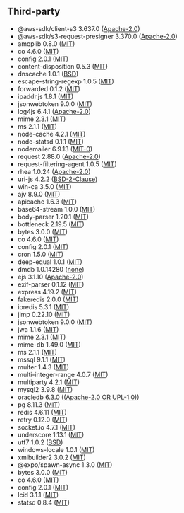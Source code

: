 
## Third-party

- @aws-sdk/client-s3 3.637.0 ([Apache-2.0](https://raw.githubusercontent.com/aws/aws-sdk-js-v3/main/LICENSE))
- @aws-sdk/s3-request-presigner 3.370.0 ([Apache-2.0](https://raw.githubusercontent.com/aws/aws-sdk-js-v3/main/LICENSE))
- amqplib 0.8.0 ([MIT](https://raw.githubusercontent.com/amqp-node/amqplib/main/LICENSE))
- co 4.6.0 ([MIT](https://raw.githubusercontent.com/tj/co/master/LICENSE))
- config 2.0.1 ([MIT](https://raw.githubusercontent.com/node-config/node-config/master/LICENSE))
- content-disposition 0.5.3 ([MIT](https://raw.githubusercontent.com/jshttp/content-disposition/master/LICENSE))
- dnscache 1.0.1 ([BSD](https://raw.githubusercontent.com/yahoo/dnscache/master/LICENSE))
- escape-string-regexp 1.0.5 ([MIT](https://raw.githubusercontent.com/sindresorhus/escape-string-regexp/main/license))
- forwarded 0.1.2 ([MIT](https://raw.githubusercontent.com/jshttp/forwarded/master/LICENSE))
- ipaddr.js 1.8.1 ([MIT](https://raw.githubusercontent.com/whitequark/ipaddr.js/main/LICENSE))
- jsonwebtoken 9.0.0 ([MIT](https://raw.githubusercontent.com/auth0/node-jsonwebtoken/master/LICENSE))
- log4js 6.4.1 ([Apache-2.0](https://raw.githubusercontent.com/log4js-node/log4js-node/master/LICENSE))
- mime 2.3.1 ([MIT](https://raw.githubusercontent.com/broofa/mime/main/LICENSE))
- ms 2.1.1 ([MIT](https://raw.githubusercontent.com/vercel/ms/main/license.md))
- node-cache 4.2.1 ([MIT](https://raw.githubusercontent.com/node-cache/node-cache/master/LICENSE))
- node-statsd 0.1.1 ([MIT](https://raw.githubusercontent.com/sivy/node-statsd/master/LICENSE))
- nodemailer 6.9.13 ([MIT-0](https://raw.githubusercontent.com/nodemailer/nodemailer/master/LICENSE))
- request 2.88.0 ([Apache-2.0](https://raw.githubusercontent.com/request/request/master/LICENSE))
- request-filtering-agent 1.0.5 ([MIT](https://raw.githubusercontent.com/azu/request-filtering-agent/master/LICENSE))
- rhea 1.0.24 ([Apache-2.0](https://raw.githubusercontent.com/amqp/rhea/main/LICENSE))
- uri-js 4.2.2 ([BSD-2-Clause](https://raw.githubusercontent.com/garycourt/uri-js/master/LICENSE))
- win-ca 3.5.0 ([MIT](https://raw.githubusercontent.com/ukoloff/win-ca/master/LICENSE))
- ajv 8.9.0 ([MIT](https://raw.githubusercontent.com/ajv-validator/ajv/master/LICENSE))
- apicache 1.6.3 ([MIT](https://raw.githubusercontent.com/kwhitley/apicache/master/LICENSE))
- base64-stream 1.0.0 ([MIT](https://github.com/mazira/base64-stream?tab=readme-ov-file#license))
- body-parser 1.20.1 ([MIT](https://raw.githubusercontent.com/expressjs/body-parser/master/LICENSE))
- bottleneck 2.19.5 ([MIT](https://raw.githubusercontent.com/SGrondin/bottleneck/master/LICENSE))
- bytes 3.0.0 ([MIT](https://raw.githubusercontent.com/visionmedia/bytes.js/master/LICENSE))
- co 4.6.0 ([MIT](https://raw.githubusercontent.com/tj/co/master/LICENSE))
- config 2.0.1 ([MIT](https://raw.githubusercontent.com/node-config/node-config/master/LICENSE))
- cron 1.5.0 ([MIT](https://raw.githubusercontent.com/kelektiv/node-cron/main/LICENSE))
- deep-equal 1.0.1 ([MIT](https://raw.githubusercontent.com/inspect-js/node-deep-equal/main/LICENSE))
- dmdb 1.0.14280 ([none](https://www.npmjs.com/package/dmdb))
- ejs 3.1.10 ([Apache-2.0](https://raw.githubusercontent.com/mde/ejs/main/LICENSE))
- exif-parser 0.1.12 ([MIT](https://raw.githubusercontent.com/bwindels/exif-parser/master/LICENSE.md))
- express 4.19.2 ([MIT](https://raw.githubusercontent.com/expressjs/express/master/LICENSE))
- fakeredis 2.0.0 ([MIT](https://github.com/hdachev/fakeredis?tab=readme-ov-file#license))
- ioredis 5.3.1 ([MIT](https://raw.githubusercontent.com/redis/ioredis/main/LICENSE))
- jimp 0.22.10 ([MIT](https://raw.githubusercontent.com/jimp-dev/jimp/main/LICENSE))
- jsonwebtoken 9.0.0 ([MIT](https://raw.githubusercontent.com/auth0/node-jsonwebtoken/master/LICENSE))
- jwa 1.1.6 ([MIT](https://raw.githubusercontent.com/auth0/node-jwa/master/LICENSE))
- mime 2.3.1 ([MIT](https://raw.githubusercontent.com/broofa/mime/main/LICENSE))
- mime-db 1.49.0 ([MIT](https://raw.githubusercontent.com/jshttp/mime-db/master/LICENSE))
- ms 2.1.1 ([MIT](https://raw.githubusercontent.com/vercel/ms/master/license.md))
- mssql 9.1.1 ([MIT](https://raw.githubusercontent.com/tediousjs/node-mssql/master/LICENSE.md))
- multer 1.4.3 ([MIT](https://raw.githubusercontent.com/expressjs/multer/master/LICENSE))
- multi-integer-range 4.0.7 ([MIT](https://raw.githubusercontent.com/smikitky/node-multi-integer-range/master/LICENSE))
- multiparty 4.2.1 ([MIT](https://raw.githubusercontent.com/pillarjs/multiparty/master/LICENSE))
- mysql2 3.9.8 ([MIT](https://raw.githubusercontent.com/sidorares/node-mysql2/master/License))
- oracledb 6.3.0 ([(Apache-2.0 OR UPL-1.0)](https://raw.githubusercontent.com/oracle/node-oracledb/main/LICENSE.txt))
- pg 8.11.3 ([MIT](https://raw.githubusercontent.com/brianc/node-postgres/master/LICENSE))
- redis 4.6.11 ([MIT](https://raw.githubusercontent.com/redis/node-redis/master/LICENSE))
- retry 0.12.0 ([MIT](https://raw.githubusercontent.com/tim-kos/node-retry/master/License))
- socket.io 4.7.1 ([MIT](https://raw.githubusercontent.com/socketio/socket.io/main/LICENSE))
- underscore 1.13.1 ([MIT](https://raw.githubusercontent.com/jashkenas/underscore/master/LICENSE))
- utf7 1.0.2 ([BSD](https://www.npmjs.com/package/utf7))
- windows-locale 1.0.1 ([MIT](https://raw.githubusercontent.com/TiagoDanin/Windows-Locale/master/LICENSE))
- xmlbuilder2 3.0.2 ([MIT](https://raw.githubusercontent.com/oozcitak/xmlbuilder2/master/LICENSE))
- @expo/spawn-async 1.3.0 ([MIT](https://raw.githubusercontent.com/TritonDataCenter/node-spawn-async/master/LICENSE))
- bytes 3.0.0 ([MIT](https://raw.githubusercontent.com/visionmedia/bytes.js/master/LICENSE))
- co 4.6.0 ([MIT](https://raw.githubusercontent.com/tj/co/master/LICENSE))
- config 2.0.1 ([MIT](https://github.com/node-config/node-config/blob/master/LICENSE))
- lcid 3.1.1 ([MIT](https://raw.githubusercontent.com/sindresorhus/lcid/main/license))
- statsd 0.8.4 ([MIT](https://raw.githubusercontent.com/statsd/statsd/master/LICENSE))
